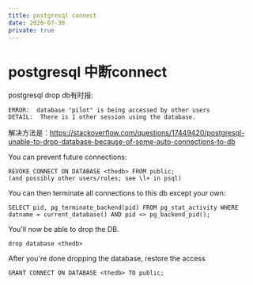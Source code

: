 ```yaml
---
title: postgresql connect
date: 2020-07-30
private: true
---
```

# postgresql 中断connect
postgresql drop db有时报:

    ERROR:  database "pilot" is being accessed by other users
    DETAIL:  There is 1 other session using the database.

解决方法是：https://stackoverflow.com/questions/17449420/postgresql-unable-to-drop-database-because-of-some-auto-connections-to-db

You can prevent future connections:

    REVOKE CONNECT ON DATABASE <thedb> FROM public;
    (and possibly other users/roles; see \l+ in psql)

You can then terminate all connections to this db except your own:

    SELECT pid, pg_terminate_backend(pid) FROM pg_stat_activity WHERE datname = current_database() AND pid <> pg_backend_pid();

You'll now be able to drop the DB.

    drop database <thedb>

After you're done dropping the database, restore the access

    GRANT CONNECT ON DATABASE <thedb> TO public;
